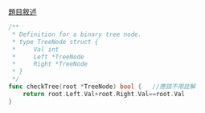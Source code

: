 [題目敘述](https://leetcode.cn/problems/root-equals-sum-of-children/)

```go
/**
 * Definition for a binary tree node.
 * type TreeNode struct {
 *     Val int
 *     Left *TreeNode
 *     Right *TreeNode
 * }
 */
func checkTree(root *TreeNode) bool {   //應該不用註解
    return root.Left.Val+root.Right.Val==root.Val
}
